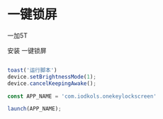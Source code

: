 # 一键锁屏

一加5T

安装 一键锁屏


```javascript

toast('运行脚本')
device.setBrightnessMode(1); 
device.cancelKeepingAwake();

const APP_NAME = 'com.iodkols.onekeylockscreen'

launch(APP_NAME);


```
